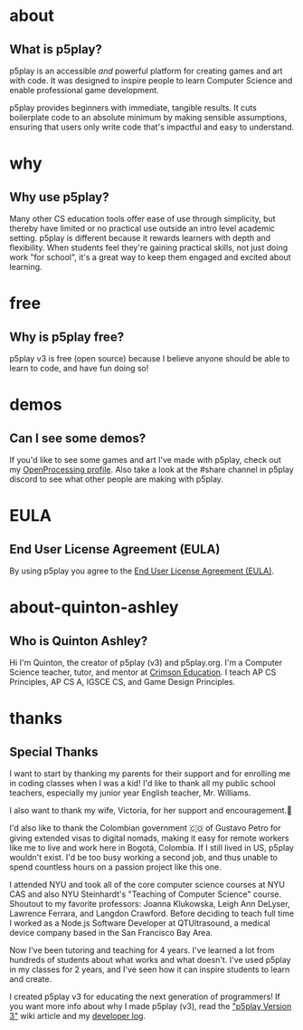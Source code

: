 # about

## What is p5play?

p5play is an accessible _and_ powerful platform for creating games and art with code. It was designed to inspire people to learn Computer Science and enable professional game development.

p5play provides beginners with immediate, tangible results. It cuts boilerplate code to an absolute minimum by making sensible assumptions, ensuring that users only write code that's impactful and easy to understand.

# why

## Why use p5play?

Many other CS education tools offer ease of use through simplicity, but thereby have limited or no practical use outside an intro level academic setting. p5play is different because it rewards learners with depth and flexibility. When students feel they're gaining practical skills, not just doing work "for school", it's a great way to keep them engaged and excited about learning.

# free

## Why is p5play free?

p5play v3 is free (open source) because I believe anyone should be able to learn to code, and have fun doing so!

# demos

## Can I see some demos?

If you'd like to see some games and art I've made with p5play, check out my [OpenProcessing profile](https://openprocessing.org/user/350295?o=35&view=sketches). Also take a look at the #share channel in p5play discord to see what other people are making with p5play.

# EULA

## End User License Agreement (EULA)

By using p5play you agree to the [End User License Agreement (EULA)](https://github.com/quinton-ashley/p5play/blob/main/EULA.md).

# about-quinton-ashley

## Who is Quinton Ashley?

Hi I'm Quinton, the creator of p5play (v3) and p5play.org. I'm a Computer Science teacher, tutor, and mentor at [Crimson Education](https://www.crimsoneducation.org/). I teach AP CS Principles, AP CS A, IGSCE CS, and Game Design Principles.

# thanks

## Special Thanks

I want to start by thanking my parents for their support and for enrolling me in coding classes when I was a kid! I'd like to thank all my public school teachers, especially my junior year English teacher, Mr. Williams.

I also want to thank my wife, Victoria, for her support and encouragement.💞

I'd also like to thank the Colombian government 🇨🇴 of Gustavo Petro for giving extended visas to digital nomads, making it easy for remote workers like me to live and work here in Bogotá, Colombia. If I still lived in US, p5play wouldn't exist. I'd be too busy working a second job, and thus unable to spend countless hours on a passion project like this one.

I attended NYU and took all of the core computer science courses at NYU CAS and also NYU Steinhardt's "Teaching of Computer Science" course. Shoutout to my favorite professors: Joanna Klukowska, Leigh Ann DeLyser, Lawrence Ferrara, and Langdon Crawford. Before deciding to teach full time I worked as a Node.js Software Developer at QTUltrasound, a medical device company based in the San Francisco Bay Area.

Now I've been tutoring and teaching for 4 years. I've learned a lot from hundreds of students about what works and what doesn't. I've used p5play in my classes for 2 years, and I've seen how it can inspire students to learn and create.

I created p5play v3 for educating the next generation of programmers! If you want more info about why I made p5play (v3), read the ["p5play Version 3"](https://github.com/quinton-ashley/p5play/wiki/p5play-Version-3) wiki article and my [developer log](https://github.com/quinton-ashley/p5play/wiki/Developer-Log).
